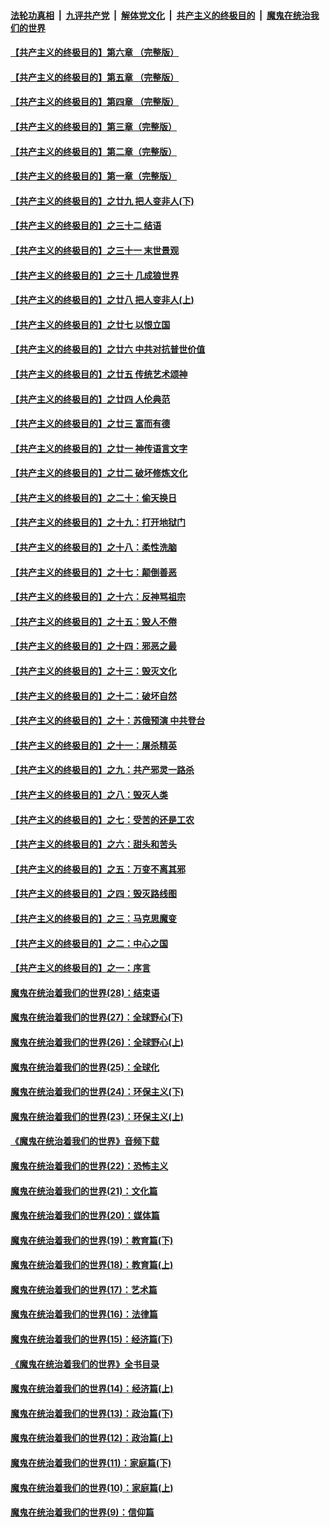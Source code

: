 ####  [法轮功真相](../../../../basic/blob/master/README.md?t=12220426) &nbsp;|&nbsp; [九评共产党](../../../../9ping.md/blob/master/README.md?t=12220426) &nbsp;|&nbsp; [解体党文化](../../../../jtdwh.md/blob/master/README.md?t=12220426)  &nbsp;|&nbsp; [共产主义的终极目的](../../../../gczydzjmd.md/blob/master/README.md?t=12220426) &nbsp;|&nbsp; [魔鬼在统治我们的世界](../../../../mgztzwmdsj.md/blob/master/README.md?t=12220426) 

#### [【共产主义的终极目的】第六章 （完整版）](../pages/nsc422/n11428913.md?t=12220426) 

#### [【共产主义的终极目的】第五章 （完整版）](../pages/nsc422/n11428912.md?t=12220426) 

#### [【共产主义的终极目的】第四章 （完整版）](../pages/nsc422/n11428907.md?t=12220426) 

#### [【共产主义的终极目的】第三章（完整版）](../pages/nsc422/n11428848.md?t=12220426) 

#### [【共产主义的终极目的】第二章（完整版）](../pages/nsc422/n11428831.md?t=12220426) 

#### [【共产主义的终极目的】第一章（完整版）](../pages/nsc422/n11417651.md?t=12220426) 

#### [【共产主义的终极目的】之廿九 把人变非人(下)](../pages/nsc422/n11344140.md?t=12220426) 

#### [【共产主义的终极目的】之三十二 结语](../pages/nsc422/n11360535.md?t=12220426) 

#### [【共产主义的终极目的】之三十一 末世景观](../pages/nsc422/n11351129.md?t=12220426) 

#### [【共产主义的终极目的】之三十 几成狼世界](../pages/nsc422/n11348280.md?t=12220426) 

#### [【共产主义的终极目的】之廿八 把人变非人(上)](../pages/nsc422/n11340492.md?t=12220426) 

#### [【共产主义的终极目的】之廿七 以恨立国](../pages/nsc422/n11336944.md?t=12220426) 

#### [【共产主义的终极目的】之廿六 中共对抗普世价值](../pages/nsc422/n11324785.md?t=12220426) 

#### [【共产主义的终极目的】之廿五 传统艺术颂神](../pages/nsc422/n11296396.md?t=12220426) 

#### [【共产主义的终极目的】之廿四 人伦典范](../pages/nsc422/n11296397.md?t=12220426) 

#### [【共产主义的终极目的】之廿三 富而有德](../pages/nsc422/n11283598.md?t=12220426) 

#### [【共产主义的终极目的】之廿一 神传语言文字](../pages/nsc422/n11263265.md?t=12220426) 

#### [【共产主义的终极目的】之廿二 破坏修炼文化](../pages/nsc422/n11245728.md?t=12220426) 

#### [【共产主义的终极目的】之二十：偷天换日](../pages/nsc422/n11238846.md?t=12220426) 

#### [【共产主义的终极目的】之十九：打开地狱门](../pages/nsc422/n11206376.md?t=12220426) 

#### [【共产主义的终极目的】之十八：柔性洗脑](../pages/nsc422/n11199994.md?t=12220426) 

#### [【共产主义的终极目的】之十七：颠倒善恶](../pages/nsc422/n11179782.md?t=12220426) 

#### [【共产主义的终极目的】之十六：反神骂祖宗](../pages/nsc422/n11166798.md?t=12220426) 

#### [【共产主义的终极目的】之十五：毁人不倦](../pages/nsc422/n11166792.md?t=12220426) 

#### [【共产主义的终极目的】之十四：邪恶之最](../pages/nsc422/n11150249.md?t=12220426) 

#### [【共产主义的终极目的】之十三：毁灭文化](../pages/nsc422/n11135227.md?t=12220426) 

#### [【共产主义的终极目的】之十二：破坏自然](../pages/nsc422/n11135214.md?t=12220426) 

#### [【共产主义的终极目的】之十：苏俄预演 中共登台](../pages/nsc422/n11118424.md?t=12220426) 

#### [【共产主义的终极目的】之十一：屠杀精英](../pages/nsc422/n11118442.md?t=12220426) 

#### [【共产主义的终极目的】之九：共产邪灵一路杀](../pages/nsc422/n11114139.md?t=12220426) 

#### [【共产主义的终极目的】之八：毁灭人类](../pages/nsc422/n11108503.md?t=12220426) 

#### [【共产主义的终极目的】之七：受苦的还是工农](../pages/nsc422/n11101809.md?t=12220426) 

#### [【共产主义的终极目的】之六：甜头和苦头](../pages/nsc422/n11096971.md?t=12220426) 

#### [【共产主义的终极目的】之五：万变不离其邪](../pages/nsc422/n11091285.md?t=12220426) 

#### [【共产主义的终极目的】之四：毁灭路线图](../pages/nsc422/n11086284.md?t=12220426) 

#### [【共产主义的终极目的】之三：马克思魔变](../pages/nsc422/n11061941.md?t=12220426) 

#### [【共产主义的终极目的】之二：中心之国](../pages/nsc422/n11047728.md?t=12220426) 

#### [【共产主义的终极目的】之一：序言](../pages/nsc422/n11086077.md?t=12220426) 

#### [魔鬼在统治着我们的世界(28)：结束语](../pages/nsc422/n10936246.md?t=12220426) 

#### [魔鬼在统治着我们的世界(27)：全球野心(下)](../pages/nsc422/n10928319.md?t=12220426) 

#### [魔鬼在统治着我们的世界(26)：全球野心(上)](../pages/nsc422/n10900318.md?t=12220426) 

#### [魔鬼在统治着我们的世界(25)：全球化](../pages/nsc422/n10788205.md?t=12220426) 

#### [魔鬼在统治着我们的世界(24)：环保主义(下)](../pages/nsc422/n10695307.md?t=12220426) 

#### [魔鬼在统治着我们的世界(23)：环保主义(上)](../pages/nsc422/n10688613.md?t=12220426) 

#### [《魔鬼在统治着我们的世界》音频下载](../pages/nsc422/n10635553.md?t=12220426) 

#### [魔鬼在统治着我们的世界(22)：恐怖主义](../pages/nsc422/n10614727.md?t=12220426) 

#### [魔鬼在统治着我们的世界(21)：文化篇](../pages/nsc422/n10597706.md?t=12220426) 

#### [魔鬼在统治着我们的世界(20)：媒体篇](../pages/nsc422/n10586579.md?t=12220426) 

#### [魔鬼在统治着我们的世界(19)：教育篇(下)](../pages/nsc422/n10564808.md?t=12220426) 

#### [魔鬼在统治着我们的世界(18)：教育篇(上)](../pages/nsc422/n10526970.md?t=12220426) 

#### [魔鬼在统治着我们的世界(17)：艺术篇](../pages/nsc422/n10499093.md?t=12220426) 

#### [魔鬼在统治着我们的世界(16)：法律篇](../pages/nsc422/n10485969.md?t=12220426) 

#### [魔鬼在统治着我们的世界(15)：经济篇(下)](../pages/nsc422/n10469975.md?t=12220426) 

#### [《魔鬼在统治着我们的世界》全书目录](../pages/nsc422/n10464261.md?t=12220426) 

#### [魔鬼在统治着我们的世界(14)：经济篇(上)](../pages/nsc422/n10457370.md?t=12220426) 

#### [魔鬼在统治着我们的世界(13)：政治篇(下)](../pages/nsc422/n10448270.md?t=12220426) 

#### [魔鬼在统治着我们的世界(12)：政治篇(上)](../pages/nsc422/n10444576.md?t=12220426) 

#### [魔鬼在统治着我们的世界(11)：家庭篇(下)](../pages/nsc422/n10440961.md?t=12220426) 

#### [魔鬼在统治着我们的世界(10)：家庭篇(上)](../pages/nsc422/n10435448.md?t=12220426) 

#### [魔鬼在统治着我们的世界(9)：信仰篇](../pages/nsc422/n10432159.md?t=12220426) 

